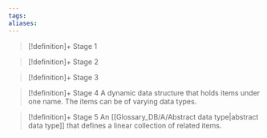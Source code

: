 ```yaml
---
tags:
aliases:
---
```


> [!definition]+ Stage 1
>

> [!definition]+ Stage 2
>

> [!definition]+ Stage 3
>

> [!definition]+ Stage 4
> A dynamic data structure that holds items under one name. The items can be of varying data types.

> [!definition]+ Stage 5
> An [[Glossary_DB/A/Abstract data type|abstract data type]] that defines a linear collection of related items.



